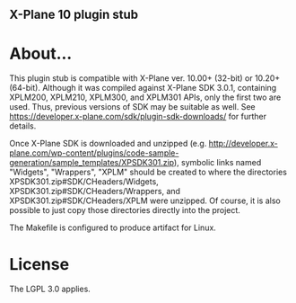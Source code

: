 ## X-Plane 10 plugin stub

# About...
This plugin stub is compatible with X-Plane ver. 10.00+ (32-bit) or 10.20+ (64-bit).
Although it was compiled against X-Plane SDK 3.0.1, containing XPLM200, XPLM210, XPLM300, and XPLM301 APIs, only the first two are used. Thus, previous versions of SDK may be suitable as well. See https://developer.x-plane.com/sdk/plugin-sdk-downloads/ for further details.

Once X-Plane SDK is downloaded and unzipped (e.g. http://developer.x-plane.com/wp-content/plugins/code-sample-generation/sample_templates/XPSDK301.zip), symbolic links named "Widgets", "Wrappers", "XPLM" should be created to where the directories XPSDK301.zip#SDK/CHeaders/Widgets, XPSDK301.zip#SDK/CHeaders/Wrappers, and XPSDK301.zip#SDK/CHeaders/XPLM were unzipped. Of course, it is also possible to just copy those directories directly into the project.

The Makefile is configured to produce artifact for Linux.

# License
The LGPL 3.0 applies.
